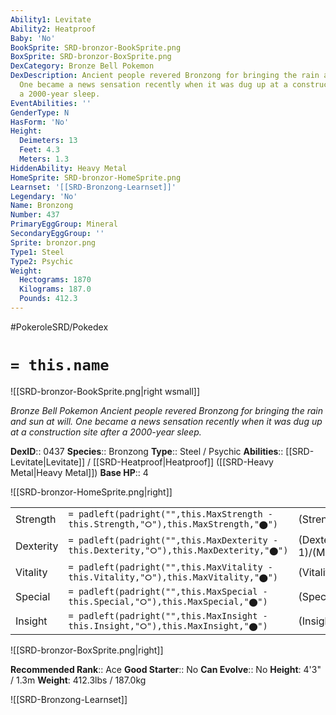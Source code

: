 ```yaml
---
Ability1: Levitate
Ability2: Heatproof
Baby: 'No'
BookSprite: SRD-bronzor-BookSprite.png
BoxSprite: SRD-bronzor-BoxSprite.png
DexCategory: Bronze Bell Pokemon
DexDescription: Ancient people revered Bronzong for bringing the rain and sun at will.
  One became a news sensation recently when it was dug up at a construction site after
  a 2000-year sleep.
EventAbilities: ''
GenderType: N
HasForm: 'No'
Height:
  Deimeters: 13
  Feet: 4.3
  Meters: 1.3
HiddenAbility: Heavy Metal
HomeSprite: SRD-bronzor-HomeSprite.png
Learnset: '[[SRD-Bronzong-Learnset]]'
Legendary: 'No'
Name: Bronzong
Number: 437
PrimaryEggGroup: Mineral
SecondaryEggGroup: ''
Sprite: bronzor.png
Type1: Steel
Type2: Psychic
Weight:
  Hectograms: 1870
  Kilograms: 187.0
  Pounds: 412.3
---
```


#PokeroleSRD/Pokedex

# `= this.name`

![[SRD-bronzor-BookSprite.png|right wsmall]]

*Bronze Bell Pokemon*
*Ancient people revered Bronzong for bringing the rain and sun at will. One became a news sensation recently when it was dug up at a construction site after a 2000-year sleep.*

**DexID**:: 0437
**Species**:: Bronzong
**Type**:: Steel / Psychic
**Abilities**:: [[SRD-Levitate|Levitate]] / [[SRD-Heatproof|Heatproof]] ([[SRD-Heavy Metal|Heavy Metal]])
**Base HP**:: 4

![[SRD-bronzor-HomeSprite.png|right]]

|           |                                                                                        |                                          |
| --------- | -------------------------------------------------------------------------------------- | ---------------------------------------- |
| Strength  | `= padleft(padright("",this.MaxStrength - this.Strength,"⭘"),this.MaxStrength,"⬤")`    | (Strength::2)/(MaxStrength::5)   |
| Dexterity | `= padleft(padright("",this.MaxDexterity - this.Dexterity,"⭘"),this.MaxDexterity,"⬤")` | (Dexterity:: 1)/(MaxDexterity::3) |
| Vitality  | `= padleft(padright("",this.MaxVitality - this.Vitality,"⭘"),this.MaxVitality,"⬤")`    | (Vitality::3)/(MaxVitality::6)   |
| Special   | `= padleft(padright("",this.MaxSpecial - this.Special,"⭘"),this.MaxSpecial,"⬤")`       | (Special::2)/(MaxSpecial::5)     |
| Insight   | `= padleft(padright("",this.MaxInsight - this.Insight,"⭘"),this.MaxInsight,"⬤")`       | (Insight::3)/(MaxInsight::6)     |

![[SRD-bronzor-BoxSprite.png|right]]

**Recommended Rank**:: Ace
**Good Starter**:: No
**Can Evolve**:: No
**Height**: 4'3" / 1.3m
**Weight**: 412.3lbs / 187.0kg

![[SRD-Bronzong-Learnset]]